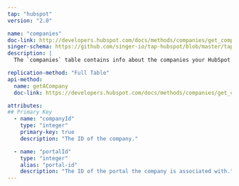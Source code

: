 ```yaml
---
tap: "hubspot"
version: "2.0"

name: "companies"
doc-link: http://developers.hubspot.com/docs/methods/companies/get_company
singer-schema: https://github.com/singer-io/tap-hubspot/blob/master/tap_hubspot/schemas/companies.json
description: |
  The `companies` table contains info about the companies your HubSpot contacts belong to.

replication-method: "Full Table"
api-method:
  name: getACompany
  doc-link: https://developers.hubspot.com/docs/methods/companies/get_company

attributes:
## Primary Key
  - name: "companyId"
    type: "integer"
    primary-key: true
    description: "The ID of the company."

  - name: "portalId"
    type: "integer"
    alias: "portal-id"
    description: "The ID of the portal the company is associated with."
---
```

